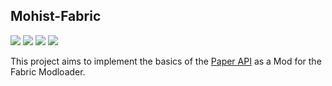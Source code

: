 ## Mohist-Fabric


[![](https://ci.codemc.org/buildStatus/icon?job=Mohist-Community%2FMohist-Fabric15)](https://ci.codemc.org/job/Mohist-Community/job/Mohist-Fabric15/)
![](https://img.shields.io/badge/AdoptOpenJDK-8u242-brightgreen.svg?colorB=469C00)
![](https://img.shields.io/badge/yarn-1.15.2+build.15-brightgreen.svg?colorB=469C00)
![](https://img.shields.io/badge/Fabric-0.8.4+build.198-brightgreen.svg?colorB=469C00)

This project aims to implement the basics of the [Paper API](https://github.com/PaperMC/Paper) as a Mod for the Fabric Modloader.  
